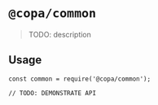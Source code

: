 # `@copa/common`

> TODO: description

## Usage

```
const common = require('@copa/common');

// TODO: DEMONSTRATE API
```
